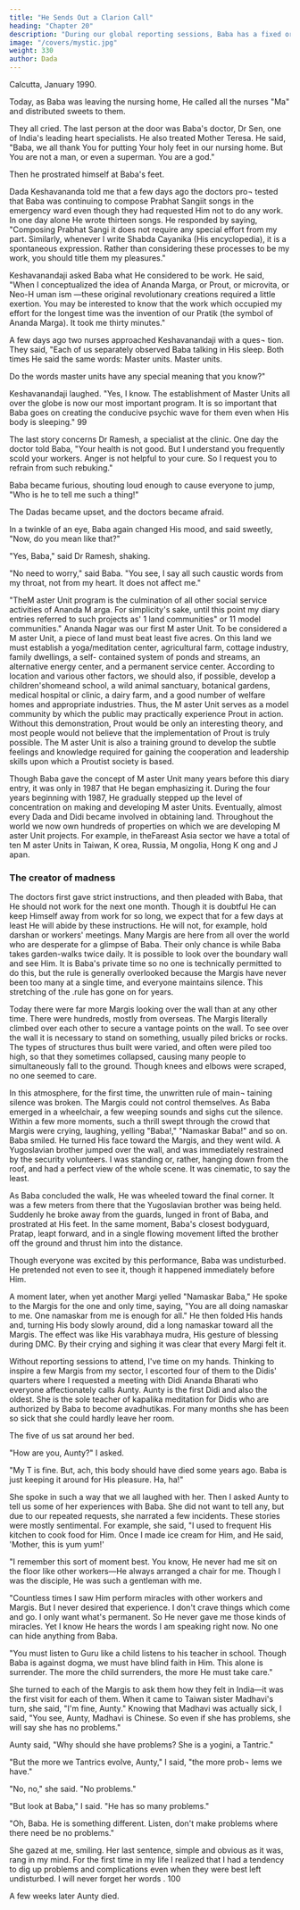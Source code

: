```yaml
---
title: "He Sends Out a Clarion Call"
heading: "Chapter 20"
description: "During our global reporting sessions, Baba has a fixed order in which He calls the representatives from the different sectors of the world"
image: "/covers/mystic.jpg"
weight: 330
author: Dada
---
```

 

Calcutta, January 1990. 

Today, as Baba was leaving the nursing home, He called all the nurses "Ma" and distributed sweets to them. 

They all cried. The last person at the door was Baba's doctor, Dr Sen, one of India's leading heart specialists. He also treated Mother Teresa. He said, "Baba, we all thank You for putting Your holy feet in our nursing home. But You are not a man, or even a superman. You are a 
god." 

Then he prostrated himself at Baba's feet. 

Dada Keshavananda told me that a few days ago the doctors pro¬ 
tested that Baba was continuing to compose Prabhat Sangiit songs in 
the emergency ward even though they had requested Him not to do any 
work. In one day alone He wrote thirteen songs. He responded by 
saying, "Composing Prabhat Sangi it does not require any special effort 
from my part. Similarly, whenever I write Shabda Cayanika (His 
encyclopedia), it is a spontaneous expression. Rather than considering 
these processes to be my work, you should title them my pleasures." 

Keshavanandaji asked Baba what He considered to be work. He said, 
"When I conceptualized the idea of Ananda Marga, or Prout, or 
microvita, or Neo-H uman ism —these original revolutionary creations 
required a little exertion. You may be interested to know that the work 
which occupied my effort for the longest time was the invention of our 
Pratik (the symbol of Ananda Marga). It took me thirty minutes." 

A few days ago two nurses approached Keshavanandaji with a ques¬ 
tion. They said, "Each of us separately observed Baba talking in His sleep. Both times He said the same words: Master units. Master units. 

Do the words master units have any special meaning that you know?" 

Keshavanandaji laughed. "Yes, I know. The establishment of Master Units all over the globe is now our most important program. It is so important that Baba goes on creating the conducive psychic wave for 
them even when His body is sleeping." 99 

The last story concerns Dr Ramesh, a specialist at the clinic. One day 
the doctor told Baba, "Your health is not good. But I understand you 
frequently scold your workers. Anger is not helpful to your cure. So I 
request you to refrain from such rebuking." 

Baba became furious, shouting loud enough to cause everyone to 
jump, "Who is he to tell me such a thing!" 

The Dadas became upset, and the doctors became afraid. 

In a twinkle of an eye, Baba again changed His mood, and said 
sweetly, "Now, do you mean like that?" 

"Yes, Baba," said Dr Ramesh, shaking. 

"No need to worry," said Baba. "You see, I say all such caustic words 
from my throat, not from my heart. It does not affect me." 


"TheM aster Unit program is the culmination of all other social service activities of Ananda 
M arga. For simplicity's sake, until this point my diary entries referred to such projects as' 1 land 
communities" or 11 model communities." Ananda Nagar was our first M aster Unit. To be 
considered a M aster Unit, a piece of land must beat least five acres. On this land we must 
establish a yoga/meditation center, agricultural farm, cottage industry, family dwellings, a self- 
contained system of ponds and streams, an alternative energy center, and a permanent service 
center. According to location and various other factors, we should also, if possible, develop a 
children'shomeand school, a wild animal sanctuary, botanical gardens, medical hospital or 
clinic, a dairy farm, and a good number of welfare homes and appropriate industries. Thus, the 
M aster Unit serves as a model community by which the public may practically experience Prout 
in action. Without this demonstration, Prout would be only an interesting theory, and most 
people would not believe that the implementation of Prout is truly possible. The M aster Unit is 
also a training ground to develop the subtle feelings and knowledge required for gaining the 
cooperation and leadership skills upon which a Proutist society is based. 

Though Baba gave the concept of M aster Unit many years before this diary entry, it was only in 
1987 that He began emphasizing it. During the four years beginning with 1987, He gradually 
stepped up the level of concentration on making and developing M aster Units. Eventually, 
almost every Dada and Didi became involved in obtaining land. Throughout the world we now 
own hundreds of properties on which we are developing M aster Unit projects. For example, in 
theFareast Asia sector we have a total of ten M aster Units in Taiwan, K orea, Russia, M ongolia, 
Hong K ong and J apan. 


### The creator of madness 

The doctors first gave strict instructions, and then pleaded with Baba, 
that He should not work for the next one month. Though it is doubtful 
He can keep Himself away from work for so long, we expect that for a 
few days at least He will abide by these instructions. He will not, for 
example, hold darshan or workers' meetings. Many Margis are here from 
all over the world who are desperate for a glimpse of Baba. Their only 
chance is while Baba takes garden-walks twice daily. It is possible to look 
over the boundary wall and see Him. It is Baba's private time so no one is 
technically permitted to do this, but the rule is generally overlooked 
because the Margis have never been too many at a single time, and 
everyone maintains silence. This stretching of the .rule has gone on for 
years. 

Today there were far more Margis looking over the wall than at any 
other time. There were hundreds, mostly from overseas. The Margis 
literally climbed over each other to secure a vantage points on the wall. 
To see over the wall it is necessary to stand on something, usually piled 
bricks or rocks. The types of structures thus built were varied, and often 
were piled too high, so that they sometimes collapsed, causing many 
people to simultaneously fall to the ground. Though knees and elbows 
were scraped, no one seemed to care. 

In this atmosphere, for the first time, the unwritten rule of main¬ 
taining silence was broken. The Margis could not control themselves. As 
Baba emerged in a wheelchair, a few weeping sounds and sighs cut the 
silence. Within a few more moments, such a thrill swept through the 
crowd that Margis were crying, laughing, yelling "Baba!," "Namaskar 
Baba!" and so on. Baba smiled. He turned His face toward the Margis, 
and they went wild. A Yugoslavian brother jumped over the wall, and 
was immediately restrained by the security volunteers. I was standing or, 
rather, hanging down from the roof, and had a perfect view of the whole 
scene. It was cinematic, to say the least. 

As Baba concluded the walk, He was wheeled toward the final corner. 
It was a few meters from there that the Yugoslavian brother was being 
held. Suddenly he broke away from the guards, lunged in front of Baba, 
and prostrated at His feet. In the same moment, Baba's closest 
bodyguard, Pratap, leapt forward, and in a single flowing movement 
lifted the brother off the ground and thrust him into the distance. 

Though everyone was excited by this performance, Baba was undisturbed. He 
pretended not even to see it, though it happened immediately before 
Him. 

A moment later, when yet another Margi yelled "Namaskar Baba," 
He spoke to the Margis for the one and only time, saying, "You are all 
doing namaskar to me. One namaskar from me is enough for all." He 
then folded His hands and, turning His body slowly around, did a long 
namaskar toward all the Margis. The effect was like His varabhaya 
mudra, His gesture of blessing during DMC. By their crying and sighing 
it was clear that every Margi felt it. 


Without reporting sessions to attend, I've time on my hands. Thinking to inspire a few Margis from my sector, I escorted four of them to the Didis' quarters where I requested a meeting with Didi Ananda 
Bharati who everyone affectionately calls Aunty. Aunty is the first Didi 
and also the oldest. She is the sole teacher of kapalika meditation for 
Didis who are authorized by Baba to become avadhutikas. For many 
months she has been so sick that she could hardly leave her room. 

The five of us sat around her bed. 

"How are you, Aunty?" I asked. 

"My T is fine. But, ach, this body should have died some years ago. 
Baba is just keeping it around for His pleasure. Ha, ha!" 

She spoke in such a way that we all laughed with her. Then I asked 
Aunty to tell us some of her experiences with Baba. She did not want to 
tell any, but due to our repeated requests, she narrated a few incidents. 
These stories were mostly sentimental. For example, she said, "I used to 
frequent His kitchen to cook food for Him. Once I made ice cream for 
Him, and He said, 'Mother, this is yum yum!' 

"I remember this sort of moment best. You know, He never had me 
sit on the floor like other workers—He always arranged a chair for me. 
Though I was the disciple, He was such a gentleman with me. 

"Countless times I saw Him perform miracles with other workers and 
Margis. But I never desired that experience. I don't crave things which 
come and go. I only want what's permanent. So He never gave me those 
kinds of miracles. Yet I know He hears the words I am speaking right 
now. No one can hide anything from Baba. 

"You must listen to Guru like a child listens to his teacher in school. 
Though Baba is against dogma, we must have blind faith in Him. This alone is surrender. The more the child surrenders, the more He must 
take care." 

She turned to each of the Margis to ask them how they felt in India—it 
was the first visit for each of them. When it came to Taiwan sister 
Madhavi's turn, she said, "I'm fine, Aunty." Knowing that Madhavi was 
actually sick, I said, "You see, Aunty, Madhavi is Chinese. So even if she 
has problems, she will say she has no problems." 

Aunty said, "Why should she have problems? She is a yogini, a 
Tantric." 

"But the more we Tantrics evolve, Aunty," I said, "the more prob¬ 
lems we have." 

"No, no," she said. "No problems." 

"But look at Baba," I said. "He has so many problems." 

"Oh, Baba. He is something different. Listen, don't make problems 
where there need be no problems." 

She gazed at me, smiling. Her last sentence, simple and obvious as it 
was, rang in my mind. For the first time in my life I realized that I had a 
tendency to dig up problems and complications even when they were 
best left undisturbed. I will never forget her words . 100 

A few weeks later Aunty died.